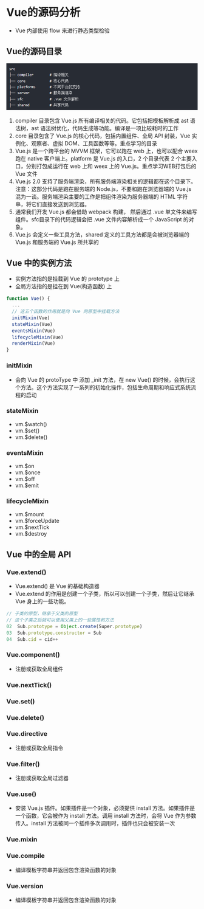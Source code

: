 <!--
 * @Author: x09898 coder_xujie@163.com
 * @Date: 2022-08-16 17:30:03
 * @LastEditors: x09898 coder_xujie@163.com
 * @FilePath: \HTML-CSS-Javascript-\Vue框架\Vue的教程\Vue的源码分析.md
 * @Description: Vue的源码分析
-->
# Vue的源码分析

* Vue 内部使用 flow 来进行静态类型检验

## Vue的源码目录

![Vue源码目录](../img/Vue源码目录.png)

1. compiler 目录包含 Vue.js 所有编译相关的代码。它包括把模板解析成 ast 语法树，ast 语法树优化，代码生成等功能。编译是一项比较耗时的工作
2. core 目录包含了 Vue.js 的核心代码，包括内置组件、全局 API 封装，Vue 实例化、观察者、虚拟 DOM、工具函数等等。重点学习的目录
3. Vue.js 是一个跨平台的 MVVM 框架，它可以跑在 web 上，也可以配合 weex 跑在 native 客户端上。platform 是 Vue.js 的入口，2 个目录代表 2 个主要入口，分别打包成运行在 web 上和 weex 上的 Vue.js。重点学习WEB打包后的 Vue 文件
4. Vue.js 2.0 支持了服务端渲染，所有服务端渲染相关的逻辑都在这个目录下。注意：这部分代码是跑在服务端的 Node.js，不要和跑在浏览器端的 Vue.js 混为一谈。服务端渲染主要的工作是把组件渲染为服务器端的 HTML 字符串，将它们直接发送到浏览器。
5. 通常我们开发 Vue.js 都会借助 webpack 构建， 然后通过 .vue 单文件来编写组件。sfc目录下的代码逻辑会把 .vue 文件内容解析成一个 JavaScript 的对象。
6. Vue.js 会定义一些工具方法，shared 定义的工具方法都是会被浏览器端的 Vue.js 和服务端的 Vue.js 所共享的

## Vue 中的实例方法

* 实例方法指的是挂载到 Vue 的 prototype 上
* 全局方法指的是挂在到 Vue(构造函数) 上

```js
function Vue() {
  ...
  // 这五个函数的作用就是向 Vue 的原型中挂载方法
  initMixin(Vue)
  stateMixin(Vue)
  eventsMixin(Vue)
  lifecycleMixin(Vue)
  renderMixin(Vue)
}
```

### initMixin

* 会向 Vue 的 protoType 中 添加 _init 方法，在 new Vue() 的时候，会执行这个方法。这个方法实现了一系列的初始化操作，包括生命周期和响应式系统流程的启动

### stateMixin

* vm.$watch()
* vm.$set()
* vm.$delete()

### eventsMixin

* vm.$on
* vm.$once
* vm.$off
* vm.$emit

### lifecycleMixin

* vm.$mount
* vm.$forceUpdate
* vm.$nextTick
* vm.$destroy

## Vue 中的全局 API

### Vue.extend()

* Vue.extend() 是 Vue 的基础构造器
* Vue.extend 的作用是创建一个子类，所以可以创建一个子类，然后让它继承 Vue 身上的一些功能。

```js
// 子类的原型，继承于父类的原型
// 这个子类之后就可以使用父类上的一些属性和方法
02  Sub.prototype = Object.create(Super.prototype)
03  Sub.prototype.constructor = Sub
04  Sub.cid = cid++
```

### Vue.component()

* 注册或获取全局组件

### Vue.nextTick()

### Vue.set()

### Vue.delete()

### Vue.directive

* 注册或获取全局指令

### Vue.filter()

* 注册或获取全局过滤器

### Vue.use()

* 安装 Vue.js 插件。如果插件是一个对象，必须提供 install 方法。如果插件是一个函数，它会被作为 install 方法。调用 install 方法时，会将 Vue 作为参数传入。install 方法被同一个插件多次调用时，插件也只会被安装一次

### Vue.mixin

### Vue.compile

* 编译模板字符串并返回包含渲染函数的对象

### Vue.version

* 编译模板字符串并返回包含渲染函数的对象
